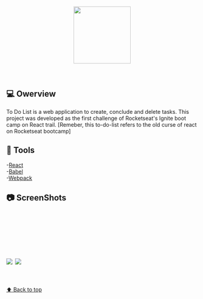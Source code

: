 <h1 align="center"> 
  <img width="150px" src="https://user-images.githubusercontent.com/80908772/194680070-87fbc668-aee7-40d4-98d9-64ba84bf08c5.png"/>
</h1>
<br/>

## 💻 Owerview
To Do List is a web application to create, conclude and delete tasks. This project was developed as the first challenge of Rocketseat's Ignite boot camp on React trail.
[Remeber, this to-do-list refers to the old curse of react on Rocketseat bootcamp]

## :hammer: Tools
-[React](https://pt-br.reactjs.org)<br/>
-[Babel](https://babeljs.io)<br/>
-[Webpack](https://v4.webpack.js.org/configuration/dev-server/)<br/> 

## :camera: ScreenShots
<h1 aling="center">
  <img style="margin-top:10px;" src="https://user-images.githubusercontent.com/80908772/194682213-90fe28ca-5203-40fc-be8d-7981eace7da6.png"/>
  <img style="margin-top:100px;" src="https://user-images.githubusercontent.com/80908772/194682212-63916ade-856b-4453-b33e-e867b9b97c94.png"/>
</h1>
<br/>
<a href='#top'>

:arrow_up: Back to top

</a>
